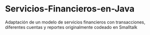 # Servicios-Financieros-en-Java
Adaptación de un modelo de servicios financieros con transacciones, diferentes cuentas y reportes originalmente codeado en Smalltalk
